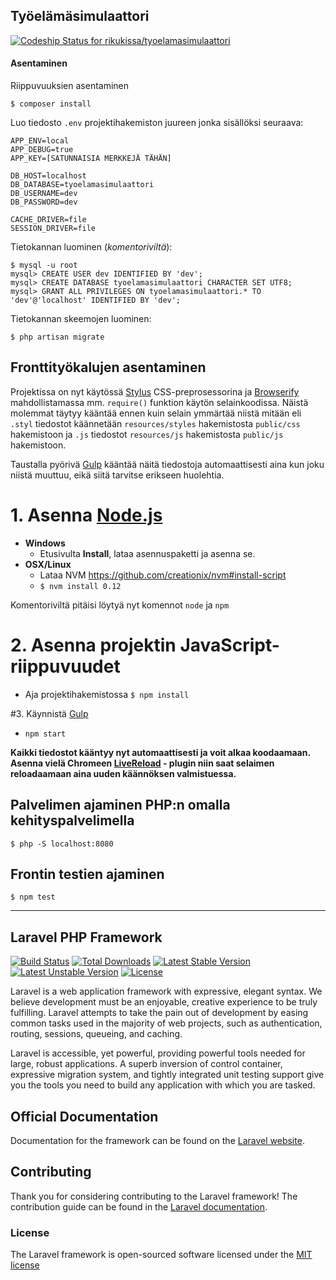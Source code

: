 ## Työelämäsimulaattori

[ ![Codeship Status for rikukissa/tyoelamasimulaattori](https://codeship.com/projects/8a6f5bc0-92b6-0132-6084-66933f4492d6/status?branch=master)](https://codeship.com/projects/61972)

#### Asentaminen
Riippuvuuksien asentaminen
```
$ composer install
```

Luo tiedosto `.env` projektihakemiston juureen jonka sisällöksi seuraava:
```
APP_ENV=local
APP_DEBUG=true
APP_KEY=[SATUNNAISIA MERKKEJÄ TÄHÄN]

DB_HOST=localhost
DB_DATABASE=tyoelamasimulaattori
DB_USERNAME=dev
DB_PASSWORD=dev

CACHE_DRIVER=file
SESSION_DRIVER=file
```

Tietokannan luominen (*komentoriviltä*):
```
$ mysql -u root
mysql> CREATE USER dev IDENTIFIED BY 'dev';
mysql> CREATE DATABASE tyoelamasimulaattori CHARACTER SET UTF8;
mysql> GRANT ALL PRIVILEGES ON tyoelamasimulaattori.* TO 'dev'@'localhost' IDENTIFIED BY 'dev';
```
Tietokannan skeemojen luominen:
```
$ php artisan migrate
```

## Fronttityökalujen asentaminen
Projektissa on nyt käytössä [Stylus](http://learnboost.github.io/stylus/) CSS-preprosessorina ja [Browserify](http://browserify.org/) mahdollistamassa mm. `require()` funktion käytön selainkoodissa. Näistä molemmat täytyy kääntää ennen kuin selain ymmärtää niistä mitään eli `.styl` tiedostot käännetään `resources/styles` hakemistosta `public/css` hakemistoon ja `.js` tiedostot `resources/js` hakemistosta `public/js` hakemistoon.

Taustalla pyörivä [Gulp](https://github.com/gulpjs/gulp) kääntää näitä tiedostoja automaattisesti aina kun joku niistä muuttuu, eikä siitä tarvitse erikseen huolehtia.

# 1.  Asenna [Node.js](http://nodejs.org/)

* **Windows**
    * Etusivulta **Install**, lataa asennuspaketti ja asenna se.
* **OSX/Linux**
    * Lataa NVM https://github.com/creationix/nvm#install-script
    * `$ nvm install 0.12`

Komentoriviltä pitäisi löytyä nyt komennot `node` ja `npm`

# 2. Asenna projektin JavaScript-riippuvuudet
* Aja projektihakemistossa `$ npm install`

#3. Käynnistä [Gulp](https://github.com/gulpjs/gulp)
* `npm start`

**Kaikki tiedostot kääntyy nyt automaattisesti ja voit alkaa koodaamaan. Asenna vielä Chromeen [LiveReload](https://chrome.google.com/webstore/detail/livereload/jnihajbhpnppcggbcgedagnkighmdlei?hl=en) - plugin niin saat selaimen reloadaamaan aina uuden käännöksen valmistuessa.**

## Palvelimen ajaminen PHP:n omalla kehityspalvelimella
`$ php -S localhost:8080`

## Frontin testien ajaminen
`$ npm test`

---

## Laravel PHP Framework

[![Build Status](https://travis-ci.org/laravel/framework.svg)](https://travis-ci.org/laravel/framework)
[![Total Downloads](https://poser.pugx.org/laravel/framework/downloads.svg)](https://packagist.org/packages/laravel/framework)
[![Latest Stable Version](https://poser.pugx.org/laravel/framework/v/stable.svg)](https://packagist.org/packages/laravel/framework)
[![Latest Unstable Version](https://poser.pugx.org/laravel/framework/v/unstable.svg)](https://packagist.org/packages/laravel/framework)
[![License](https://poser.pugx.org/laravel/framework/license.svg)](https://packagist.org/packages/laravel/framework)

Laravel is a web application framework with expressive, elegant syntax. We believe development must be an enjoyable, creative experience to be truly fulfilling. Laravel attempts to take the pain out of development by easing common tasks used in the majority of web projects, such as authentication, routing, sessions, queueing, and caching.

Laravel is accessible, yet powerful, providing powerful tools needed for large, robust applications. A superb inversion of control container, expressive migration system, and tightly integrated unit testing support give you the tools you need to build any application with which you are tasked.

## Official Documentation

Documentation for the framework can be found on the [Laravel website](http://laravel.com/docs).

## Contributing

Thank you for considering contributing to the Laravel framework! The contribution guide can be found in the [Laravel documentation](http://laravel.com/docs/contributions).

### License

The Laravel framework is open-sourced software licensed under the [MIT license](http://opensource.org/licenses/MIT)

